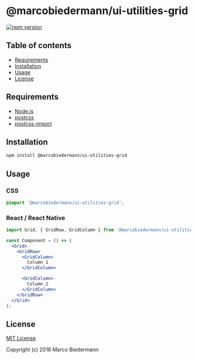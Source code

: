 # @marcobiedermann/ui-utilities-grid

[![npm version](https://badge.fury.io/js/%40marcobiedermann%2Fui-utilities-grid.svg)](https://badge.fury.io/js/%40marcobiedermann%2Fui-utilities-grid)

## Table of contents

* [Requirements](#requirements)
* [Installation](#installation)
* [Usage](#usage)
* [License](#license)

## Requirements

* [Node.js](https://nodejs.org)
* [postcss](https://github.com/postcss/postcss)
* [postcss-import](https://github.com/postcss/postcss-import)

## Installation

```sh
npm install @marcobiedermann/ui-utilities-grid
```

## Usage

### CSS

```css
@import '@marcobiedermann/ui-utilities-grid';
```

### React / React Native

```jsx
import Grid, { GridRow, GridColumn } from '@marcobiedermann/ui-utilities-grid/react';

const Component = () => (
  <Grid>
    <GridRow>
      <GridColumn>
        Column 1
      </GridColumn>

      <GridColumn>
        Column 2
      </GridColumn>
    </GridRow>
  </Grid>
);
```

## License

[MIT License](../../LICENSE)

Copyright (c) 2018 Marco Biedermann
